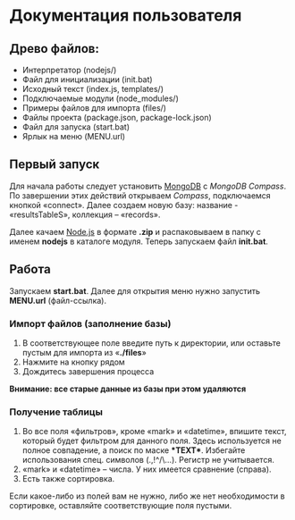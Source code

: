 # Документация пользователя
## Древо файлов:
- Интерпретатор (nodejs/)
- Файл для инициализации (init.bat)
- Исходный текст (index.js, templates/)
- Подключаемые модули (node_modules/)
- Примеры файлов для импорта (files/)
- Файлы проекта (package.json, package-lock.json)
- Файл для запуска (start.bat)
- Ярлык на меню (MENU.url)

## Первый запуск
Для начала работы следует установить [MongoDB](https://www.mongodb.com/try/download/community?tck=docs_server) с *MongoDB Compass*. По завершении этих действий открываем *Compass*, подключаемся кнопкой «connect». Далее создаем новую базу: название - «resultsTableS», коллекция – «records».

Далее качаем [Node.js](https://nodejs.org/en/download/) в формате **.zip** и распаковываем в папку с именем **nodejs** в каталоге модуля. Теперь запускаем файл **init.bat**.

## Работа
Запускаем **start.bat**. Далее для открытия меню нужно запустить **MENU.url** (файл-ссылка).

### Импорт файлов (заполнение базы)
1. В соответствующее поле введите путь к директории, или оставьте пустым для импорта из «**./files**»
2. Нажмите на кнопку рядом
3. Дождитесь завершения процесса

**Внимание: все старые данные из базы при этом удаляются**

### Получение таблицы
1. Во все поля «фильтров», кроме «mark» и «datetime», впишите текст, который будет фильтром для данного поля. Здесь используется не полное совпадение, а поиск по маске **\*TEXT\***. Избегайте использования спец. символов (.,!^/\…). Регистр не учитывается.
2. «mark» и «datetime» – числа. У них имеется сравнение (справа).
3. Есть также сортировка.

Если какое-либо из полей вам не нужно, либо же нет необходимости в сортировке, оставляйте соответствующие поля пустыми.
